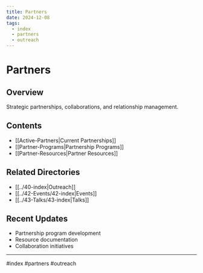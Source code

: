 ```yaml
---
title: Partners
date: 2024-12-08
tags:
  - index
  - partners
  - outreach
---
```


# Partners

## Overview
Strategic partnerships, collaborations, and relationship management.

## Contents
- [[Active-Partners|Current Partnerships]]
- [[Partner-Programs|Partnership Programs]]
- [[Partner-Resources|Partner Resources]]

## Related Directories
- [[../40-index|Outreach]]
- [[../42-Events/42-index|Events]]
- [[../43-Talks/43-index|Talks]]

## Recent Updates
- Partnership program development
- Resource documentation
- Collaboration initiatives

---

#index #partners #outreach
